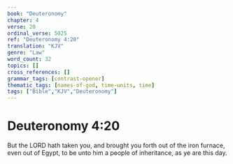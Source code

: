 ```yaml
---
book: "Deuteronomy"
chapter: 4
verse: 20
ordinal_verse: 5025
ref: "Deuteronomy 4:20"
translation: "KJV"
genre: "Law"
word_count: 32
topics: []
cross_references: []
grammar_tags: [contrast-opener]
thematic_tags: [names-of-god, time-units, time]
tags: ["Bible","KJV","Deuteronomy"]
---
```


# Deuteronomy 4:20

But the LORD hath taken you, and brought you forth out of the iron furnace, even out of Egypt, to be unto him a people of inheritance, as ye are this day.
